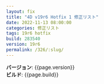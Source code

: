 ```yaml
---
layout: fix
title: "4D v19r6 Hotfix 1 修正リスト"
date: 2022-11-13 08:00:00
categories: 修正リスト
tags: 19r6 hotfix
build: 283540
version: 19r6
permalink: /326/:slug/
---
```


**バージョン**: {{page.version}}  
**ビルド**: {{page.build}} 
